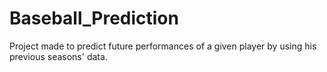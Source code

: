 # Baseball_Prediction
Project made to predict future performances of a given player by using his previous seasons' data.

